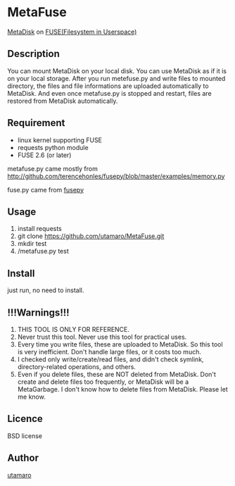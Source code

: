 MetaFuse
====

[MetaDisk](http://metadisk.org/) on [FUSE(Filesystem in Userspace)](http://fuse.sourceforge.net/)

## Description
You can mount MetaDisk on your local disk. You can use MetaDisk as if it is on your local storage.
After you run metefuse.py and write files to mounted directory, the files and file informations are uploaded automatically to MetaDisk.
And even once metafuse.py is stopped and restart, files are restored from MetaDisk automatically.

## Requirement
* linux kernel supporting FUSE
* requests python module
* FUSE 2.6 (or later) 

metafuse.py came mostly from http://github.com/terencehonles/fusepy/blob/master/examples/memory.py

fuse.py came from [fusepy](http://github.com/terencehonles/fusepy)

## Usage
1. install requests
1. git clone https://github.com/utamaro/MetaFuse.git
1. mkdir test
1. /metafuse.py test

## Install
just run, no need to install.

## !!!Warnings!!!
1. THIS TOOL IS ONLY FOR REFERENCE.
1. Never trust this tool. Never use this tool for practical uses.
1. Every time you write files, these are uploaded to MetaDisk. So this tool is very inefficient. Don't handle large files, or it costs too much.
1. I checked only write/create/read files, and didn't check symlink, directory-related operations, and others.
1. Even if you delete files, these are NOT deleted from MetaDisk. Don't create and delete files too frequently, or MetaDisk will be a MetaGarbage. I don't know how to delete files from MetaDisk. Please let me know.


## Licence
BSD license


## Author
[utamaro](https://github.com/utamaro)
